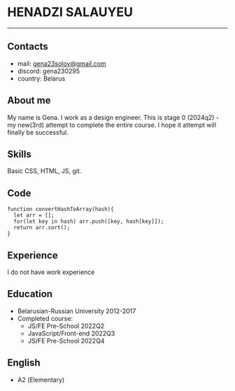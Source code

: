 # HENADZI SALAUYEU

---

## Contacts

- mail: gena23solov@gmail.com
- discord: gena230295
- country: Belarus

## About me

My name is Gena. I work as a design engineer. This is stage 0 (2024q2) - my new(3rd) attempt to complete the entire course. I hope it attempt will finally be successful.

## Skills

Basic CSS, HTML, JS, git.

## Code

```
function convertHashToArray(hash){
  let arr = [];
  for(let key in hash) arr.push([key, hash[key]]);
  return arr.sort();
}

```

## Experience

I do not have work experience

## Education

- Belarusian-Russian University 2012-2017
- Completed course:
  - JS/FE Pre-School 2022Q2
  - JavaScript/Front-end 2022Q3
  - JS/FE Pre-School 2022Q4

## English

- А2 (Elementary)
